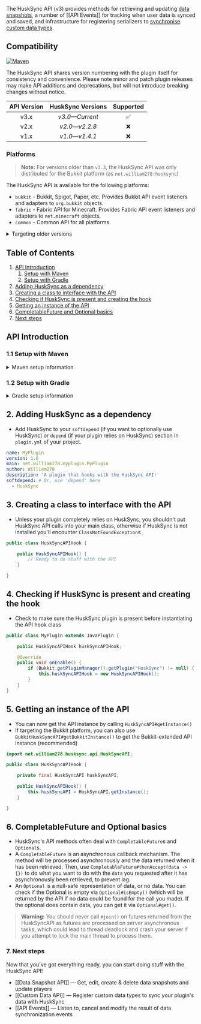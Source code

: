 The HuskSync API (v3) provides methods for retrieving and updating [data snapshots](Data-Snapshot-API), a number of [[API Events]] for tracking when user data is synced and saved, and infrastructure for registering serializers to [synchronise custom data types](Custom-Data-API).

## Compatibility
[![Maven](https://repo.william278.net/api/badge/latest/releases/net/william278/husksync/husksync-common?color=00fb9a&name=Maven&prefix=v)](https://repo.william278.net/#/releases/net/william278/husksync/)

The HuskSync API shares version numbering with the plugin itself for consistency and convenience. Please note minor and patch plugin releases may make API additions and deprecations, but will not introduce breaking changes without notice.

| API Version |  HuskSync Versions   | Supported |
|:-----------:|:--------------------:|:---------:|
|    v3.x     | _v3.0&mdash;Current_ |     ✅     |
|    v2.x     | _v2.0&mdash;v2.2.8_  |     ❌     |
|    v1.x     | _v1.0&mdash;v1.4.1_  |    ❌️     |

### Platforms
> **Note:** For versions older than `v3.3`, the HuskSync API was only distributed for the Bukkit platform (as `net.william278:husksync`) 

The HuskSync API is available for the following platforms:

* `bukkit` - Bukkit, Spigot, Paper, etc. Provides Bukkit API event listeners and adapters to `org.bukkit` objects.
* `fabric` - Fabric API for Minecraft. Provides Fabric API event listeners and adapters to `net.minecraft` objects.
* `common` - Common API for all platforms.


<details>
<summary>Targeting older versions</summary>

* The HuskSync API was only distributed for the Bukkit module prior to `v3.3`; the artifact ID was `net.william278:husksync` instead of `net.william278.husksync:husksync-PLATFORM`. 
* HuskSync versions prior to `v2.2.5` are distributed on [JitPack](https://jitpack.io/#/net/william278/HuskSync), and you will need to use the `https://jitpack.io` repository instead.
</details>

## Table of Contents
1. [API Introduction](#api-introduction)
    1. [Setup with Maven](#11-setup-with-maven)
    2. [Setup with Gradle](#12-setup-with-gradle)
2. [Adding HuskSync as a dependency](#2-adding-husksync-as-a-dependency)
3. [Creating a class to interface with the API](#3-creating-a-class-to-interface-with-the-api)
4. [Checking if HuskSync is present and creating the hook](#4-checking-if-husksync-is-present-and-creating-the-hook)
5. [Getting an instance of the API](#5-getting-an-instance-of-the-api)
6. [CompletableFuture and Optional basics](#6-completablefuture-and-optional-basics)
7. [Next steps](#7-next-steps)

## API Introduction
### 1.1 Setup with Maven
<details>
<summary>Maven setup information</summary>

Add the repository to your `pom.xml` as per below. You can alternatively specify `/snapshots` for the repository containing the latest development builds (not recommended).
```xml
<repositories>
    <repository>
        <id>william278.net</id>
        <url>https://repo.william278.net/releases</url>
    </repository>
</repositories>
```
Add the dependency to your `pom.xml` as per below. Replace `VERSION` with the latest version of HuskSync (without the v): ![Latest version](https://img.shields.io/github/v/tag/WiIIiam278/HuskSync?color=%23282828&label=%20&style=flat-square)
```xml
<dependency>
    <groupId>net.william278.husksync</groupId>
    <artifactId>husksync-PLATFORM</artifactId>
    <version>VERSION</version>
    <scope>provided</scope>
</dependency>
```
</details>

### 1.2 Setup with Gradle
<details>
<summary>Gradle setup information</summary>

Add the dependency as per below to your `build.gradle`. You can alternatively specify `/snapshots` for the repository containing the latest development builds (not recommended).
```groovy
allprojects {
	repositories {
		maven { url 'https://repo.william278.net/releases' }
	}
}
```
Add the dependency as per below. Replace `VERSION` with the latest version of HuskSync (without the v): ![Latest version](https://img.shields.io/github/v/tag/WiIIiam278/HuskSync?color=%23282828&label=%20&style=flat-square)

```groovy
dependencies {
    compileOnly 'net.william278.husksync:husksync-PLATFORM:VERSION'
}
```
</details>

## 2. Adding HuskSync as a dependency
- Add HuskSync to your `softdepend` (if you want to optionally use HuskSync) or `depend` (if your plugin relies on HuskSync) section in `plugin.yml` of your project.

```yaml
name: MyPlugin
version: 1.0
main: net.william278.myplugin.MyPlugin
author: William278
description: 'A plugin that hooks with the HuskSync API!'
softdepend: # Or, use 'depend' here
  - HuskSync
```

## 3. Creating a class to interface with the API
- Unless your plugin completely relies on HuskSync, you shouldn't put HuskSync API calls into your main class, otherwise if HuskSync is not installed you'll encounter `ClassNotFoundException`s

```java
public class HuskSyncAPIHook {

    public HuskSyncAPIHook() {
        // Ready to do stuff with the API
    }

}
```
## 4. Checking if HuskSync is present and creating the hook
- Check to make sure the HuskSync plugin is present before instantiating the API hook class

```java
public class MyPlugin extends JavaPlugin {

    public HuskSyncAPIHook huskSyncAPIHook;

    @Override
    public void onEnable() {
        if (Bukkit.getPluginManager().getPlugin("HuskSync") != null) {
            this.huskSyncAPIHook = new HuskSyncAPIHook();
        }
    }
}
```

## 5. Getting an instance of the API
- You can now get the API instance by calling `HuskSyncAPI#getInstance()`
- If targeting the Bukkit platform, you can also use `BukkitHuskSyncAPI#getBukkitInstance()` to get the Bukkit-extended API instance (recommended)

```java
import net.william278.husksync.api.HuskSyncAPI;

public class HuskSyncAPIHook {

    private final HuskSyncAPI huskSyncAPI;

    public HuskSyncAPIHook() {
        this.huskSyncAPI = HuskSyncAPI.getInstance();
    }

}
```

## 6. CompletableFuture and Optional basics
- HuskSync's API methods often deal with `CompletableFuture`s and `Optional`s.
- A `CompletableFuture` is an asynchronous callback mechanism. The method will be processed asynchronously and the data returned when it has been retrieved. Then, use `CompletableFuture#thenAccept(data -> {})` to do what you want to do with the `data` you requested after it has asynchronously been retrieved, to prevent lag.
- An `Optional` is a null-safe representation of data, or no data. You can check if the Optional is empty via `Optional#isEmpty()` (which will be returned by the API if no data could be found for the call you made). If the optional does contain data, you can get it via `Optional#get()`.

> **Warning:** You should never call `#join()` on futures returned from the HuskSyncAPI as futures are processed on server asynchronous tasks, which could lead to thread deadlock and crash your server if you attempt to lock the main thread to process them.

### 7. Next steps
Now that you've got everything ready, you can start doing stuff with the HuskSync API!
- [[Data Snapshot API]] &mdash; Get, edit, create & delete data snapshots and update players
- [[Custom Data API]] &mdash; Register custom data types to sync your plugin's data with HuskSync
- [[API Events]] &mdash; Listen to, cancel and modify the result of data synchronization events
